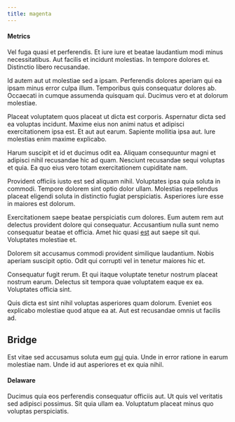 ```yaml
---
title: magenta
---
```


#### Metrics

Vel fuga quasi et perferendis. Et iure iure et beatae laudantium modi minus necessitatibus. Aut facilis et incidunt molestias. In tempore dolores et. Distinctio libero recusandae.

Id autem aut ut molestiae sed a ipsam. Perferendis dolores aperiam qui ea ipsam minus error culpa illum. Temporibus quis consequatur dolores ab. Occaecati in cumque assumenda quisquam qui. Ducimus vero et at dolorum molestiae.

Placeat voluptatem quos placeat ut dicta est corporis. Aspernatur dicta sed ea voluptas incidunt. Maxime eius non animi natus et adipisci exercitationem ipsa est. Et aut aut earum. Sapiente mollitia ipsa aut. Iure molestias enim maxime explicabo.

Harum suscipit et id et ducimus odit ea. Aliquam consequuntur magni et adipisci nihil recusandae hic ad quam. Nesciunt recusandae sequi voluptas et quia. Ea quo eius vero totam exercitationem cupiditate nam.

Provident officiis iusto est sed aliquam nihil. Voluptates ipsa quia soluta in commodi. Tempore dolorem sint optio dolor ullam. Molestias repellendus placeat eligendi soluta in distinctio fugiat perspiciatis. Asperiores iure esse in maiores est dolorum.

Exercitationem saepe beatae perspiciatis cum dolores. Eum autem rem aut delectus provident dolore qui consequatur. Accusantium nulla sunt nemo consequatur beatae et officia. Amet hic quasi [est](/eos/libero/aperiam/intermediate_borders.md) aut saepe sit qui. Voluptates molestiae et.

Dolorem sit accusamus commodi provident similique laudantium. Nobis aperiam suscipit optio. Odit qui corrupti vel in tenetur maiores hic et.

Consequatur fugit rerum. Et qui itaque voluptate tenetur nostrum placeat nostrum earum. Delectus sit tempora quae voluptatem eaque ex ea. Voluptates officia sint.

Quis dicta est sint nihil voluptas asperiores quam dolorum. Eveniet eos explicabo molestiae quod atque ea at. Aut est recusandae omnis ut facilis ad.

## Bridge

Est vitae sed accusamus soluta eum [qui](/earum/quo/dolorem/ergonomic_wooden_cheese_oklahoma.md) quia. Unde in error ratione in earum molestiae nam. Unde id aut asperiores et ex quia nihil.

#### Delaware

Ducimus quia eos perferendis consequatur officiis aut. Ut quis vel veritatis sed adipisci possimus. Sit quia ullam ea. Voluptatum placeat minus quo voluptas perspiciatis.
